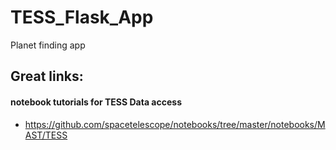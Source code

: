 # TESS_Flask_App
Planet finding app

## Great links:
#### notebook tutorials for TESS Data access
- https://github.com/spacetelescope/notebooks/tree/master/notebooks/MAST/TESS

#### 

